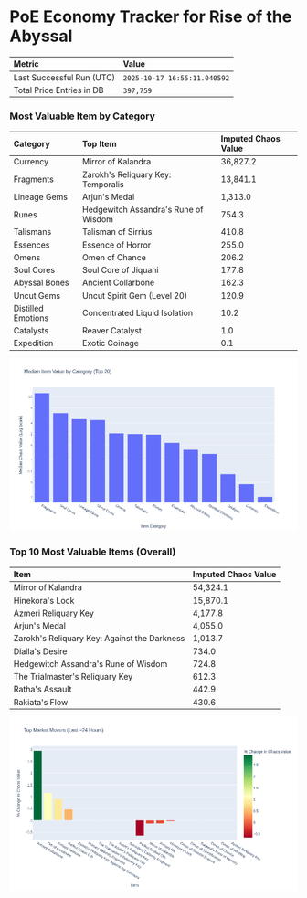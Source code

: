 # PoE Economy Tracker for Rise of the Abyssal

<!-- START_MAINTENANCE -->
| Metric | Value |
|:---|:---|
| Last Successful Run (UTC) | `2025-10-17 16:55:11.040592` |
| Total Price Entries in DB | `397,759` |

<!-- END_MAINTENANCE -->

<!-- START_DATAFRAME_DEBUG -->
<!-- END_DATAFRAME_DEBUG -->

<!-- START_CATEGORY_ANALYSIS -->
### Most Valuable Item by Category
| Category | Top Item | Imputed Chaos Value |
| :--- | :--- | :--- |
| Currency | Mirror of Kalandra | 36,827.2 |
| Fragments | Zarokh's Reliquary Key: Temporalis | 13,841.1 |
| Lineage Gems | Arjun's Medal | 1,313.0 |
| Runes | Hedgewitch Assandra's Rune of Wisdom | 754.3 |
| Talismans | Talisman of Sirrius | 410.8 |
| Essences | Essence of Horror | 255.0 |
| Omens | Omen of Chance | 206.2 |
| Soul Cores | Soul Core of Jiquani | 177.8 |
| Abyssal Bones | Ancient Collarbone | 162.3 |
| Uncut Gems | Uncut Spirit Gem (Level 20) | 120.9 |
| Distilled Emotions | Concentrated Liquid Isolation | 10.2 |
| Catalysts | Reaver Catalyst | 1.0 |
| Expedition | Exotic Coinage | 0.1 |


![Category Analysis Chart](charts/category_analysis.png)
<!-- END_ANALYSIS -->

<!-- START_ANALYSIS -->
### Top 10 Most Valuable Items (Overall)
| Item | Imputed Chaos Value |
| :--- | :--- |
| Mirror of Kalandra | 54,324.1 |
| Hinekora's Lock | 15,870.1 |
| Azmeri Reliquary Key | 4,177.8 |
| Arjun's Medal | 4,055.0 |
| Zarokh's Reliquary Key: Against the Darkness | 1,013.7 |
| Dialla's Desire | 734.0 |
| Hedgewitch Assandra's Rune of Wisdom | 724.8 |
| The Trialmaster's Reliquary Key | 612.3 |
| Ratha's Assault | 442.9 |
| Rakiata's Flow | 430.6 |


![Market Movers Chart](charts/market_movers.png)
<!-- END_ANALYSIS -->
